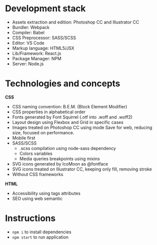 # Development stack

- Assets extraction and edition: Photoshop CC and Illustrator CC
- Bundler: Webpack
- Compiler: Babel
- CSS Preprocessor: SASS/SCSS
- Editor: VS Code
- Markup language: HTML5/JSX
- Lib/Framework: React.js
- Package Manager: NPM
- Server: Node.js

# Technologies and concepts

**CSS**

- CSS naming convention: B.E.M. (Block Element Modifier)
- CSS properties in alphabetical order
- Fonts generated by Font Squirrel (.otf into .woff and .woff2)
- Layout design using Flexbox and Grid in specific cases
- Images treated on Photoshop CC using mode Save for web, reducing size, focused on performance.
- Mobile first
- SASS/SCSS
    - .scss compilation using node-sass dependency
    - Colors variables
    - Media queries breakpoints using mixins
- SVG icons generated by IcoMoon as @fontface
- SVG icons treated on Illustrator CC, keeping only fill, removing stroke
- Without CSS frameworks

**HTML**

- Accessibility using tags attributes
- SEO using web semantic

# Instructions

- `npm i` to install dependencies
- `npm start` to run application
